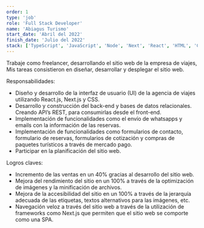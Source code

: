 ```yaml
---
order: 1
type: 'job'
role: 'Full Stack Developer'
name: 'Abiagus Turismo'
start_date: 'Abril del 2022'
finish_date: 'Julio del 2022'
stack: ['TypeScript', 'JavaScript', 'Node', 'Next', 'React', 'HTML', 'CSS']
---
```


Trabaje como freelancer, desarrollando el sitio web de la empresa de viajes, Mis tareas consistieron en diseñar, desarrollar y desplegar el sitio web.

Responsabilidades:

- Diseño y desarrollo de la interfaz de usuario (UI) de la agencia de viajes utilizando React.js, Next.js y CSS.
- Desarrollo y construcción del back-end y bases de datos relacionales. Creando API’s REST, para consumirlas desde el front-end.
- Implementación de funcionalidades como el envío de whatsapps y emails con la información de las reservas.
- Implementación de funcionalidades como formularios de contacto, formulario de reservas, formularios de cotización y compras de paquetes turísticos a través de mercado pago.
- Participar en la planificación del sitio web.

Logros claves:

- Incremento de las ventas en un 40% gracias al desarrollo del sitio web.
- Mejora del rendimiento del sitio en un 100% a través de la optimización de imágenes y la minificación de archivos.
- Mejora de la accesibilidad del sitio en un 100% a través de la jerarquía adecuada de las etiquetas, textos alternativos para las imágenes, etc.
- Navegación veloz a través del sitio web a través de la utilización de frameworks como Next.js que permiten que el sitio web se comporte como una SPA.
